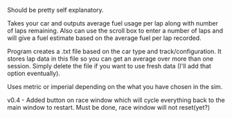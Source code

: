Should be pretty self explanatory. 

Takes your car and outputs average fuel usage per lap along with 
number of laps remaining. Also can use the scroll box to enter a 
number of laps and will give a fuel estimate based on the average
fuel per lap recorded. 

Program creates a .txt file based on the car type and track/configuration.
It stores lap data in this file so you can get an average over more 
than one session. Simply delete the file if you want to use fresh data
(I'll add that option eventually). 

Uses metric or imperial depending on the what you have chosen in 
the sim.


v0.4 - Added button on race window which will cycle everything back to
the main window to restart. Must be done, race window will not reset(yet?)